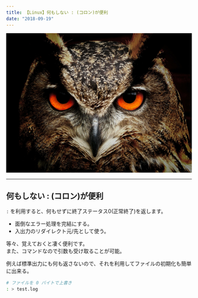 ```yaml
---
title: 【Linux】何もしない : (コロン)が便利
date: "2018-09-19"
---
```


![Owl](./owl.jpg)  

---

## 何もしない : (コロン)が便利

```:``` を利用すると、何もせずに終了ステータス0(正常終了)を返します。

* 面倒なエラー処理を完結にする。  
* 入出力のリダイレクト元/先として使う。

等々、覚えておくと凄く便利です。  
また、コマンドなので引数も受け取ることが可能。

例えば標準出力にも何も返さないので、それを利用してファイルの初期化も簡単に出来る。

```sh
# ファイルを 0 バイトで上書き
: > test.log
```
